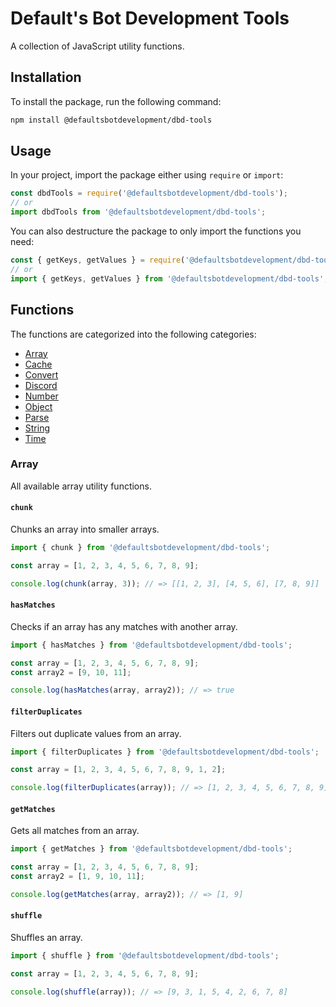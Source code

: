 # Default's Bot Development Tools

A collection of JavaScript utility functions.

## Installation

To install the package, run the following command:

```bash
npm install @defaultsbotdevelopment/dbd-tools
```

## Usage

In your project, import the package either using `require` or `import`:

```js
const dbdTools = require('@defaultsbotdevelopment/dbd-tools');
// or
import dbdTools from '@defaultsbotdevelopment/dbd-tools';
```

You can also destructure the package to only import the functions you need:

```js
const { getKeys, getValues } = require('@defaultsbotdevelopment/dbd-tools');
// or
import { getKeys, getValues } from '@defaultsbotdevelopment/dbd-tools';
```

## Functions

The functions are categorized into the following categories:

- [Array](#array)
- [Cache](#cache)
- [Convert](#convert)
- [Discord](#discord)
- [Number](#number)
- [Object](#object)
- [Parse](#parse)
- [String](#string)
- [Time](#time)

### Array

All available array utility functions.

#### `chunk`

Chunks an array into smaller arrays.

```js
import { chunk } from '@defaultsbotdevelopment/dbd-tools';

const array = [1, 2, 3, 4, 5, 6, 7, 8, 9];

console.log(chunk(array, 3)); // => [[1, 2, 3], [4, 5, 6], [7, 8, 9]]
```

#### `hasMatches`

Checks if an array has any matches with another array.

```js
import { hasMatches } from '@defaultsbotdevelopment/dbd-tools';

const array = [1, 2, 3, 4, 5, 6, 7, 8, 9];
const array2 = [9, 10, 11];

console.log(hasMatches(array, array2)); // => true
```

#### `filterDuplicates`

Filters out duplicate values from an array.

```js
import { filterDuplicates } from '@defaultsbotdevelopment/dbd-tools';

const array = [1, 2, 3, 4, 5, 6, 7, 8, 9, 1, 2];

console.log(filterDuplicates(array)); // => [1, 2, 3, 4, 5, 6, 7, 8, 9]
```

#### `getMatches`

Gets all matches from an array.

```js
import { getMatches } from '@defaultsbotdevelopment/dbd-tools';

const array = [1, 2, 3, 4, 5, 6, 7, 8, 9];
const array2 = [1, 9, 10, 11];

console.log(getMatches(array, array2)); // => [1, 9]
```

#### `shuffle`

Shuffles an array.

```js
import { shuffle } from '@defaultsbotdevelopment/dbd-tools';

const array = [1, 2, 3, 4, 5, 6, 7, 8, 9];

console.log(shuffle(array)); // => [9, 3, 1, 5, 4, 2, 6, 7, 8]
```
